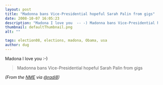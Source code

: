 ```yaml
---
layout: post
title: "Madonna bans Vice-Presidential hopeful Sarah Palin from gigs"
date: 2008-10-07 16:05:23
description: "Madona I love you  -- -) Madonna bans Vice-Presidential hopeful Sarah Palin from gigs (From the NME via @radi8)&#8230;"
thumbnail: defaultThumbnail.png
alt: ""

tags: election08, elections, madona, Obama, usa
author: dug
---
```


<p>Madona I love you :-)</p>

<blockquote><p>Madonna bans Vice-Presidential hopeful Sarah Palin from gigs</p></blockquote>

<p><em>(From the <a href="http://www.nme.com/news/madonna/40278"><span class="caps">NME</span></a> via <a href="http://twitter.com/radi8">@radi8</a>)</em></p>
